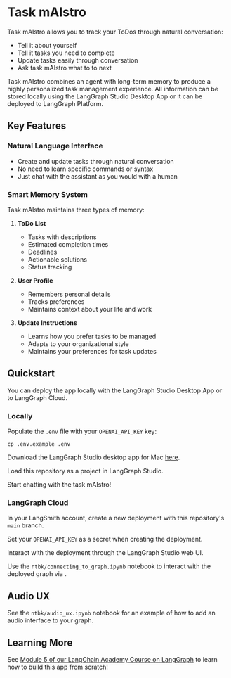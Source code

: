 # Task mAIstro

Task mAIstro allows you to track your ToDos through natural conversation: 

* Tell it about yourself 
* Tell it tasks you need to complete
* Update tasks easily through conversation
* Ask task mAIstro what to to next 

Task mAIstro combines an agent with long-term memory to produce a highly personalized task management experience. All information can be stored locally using the LangGraph Studio Desktop App or it can be deployed to LangGraph Platform.

## Key Features

### Natural Language Interface

- Create and update tasks through natural conversation
- No need to learn specific commands or syntax
- Just chat with the assistant as you would with a human

### Smart Memory System

Task mAIstro maintains three types of memory:

1. **ToDo List**
   - Tasks with descriptions
   - Estimated completion times
   - Deadlines
   - Actionable solutions
   - Status tracking

2. **User Profile**
   - Remembers personal details
   - Tracks preferences
   - Maintains context about your life and work

3. **Update Instructions**
   - Learns how you prefer tasks to be managed
   - Adapts to your organizational style
   - Maintains your preferences for task updates

## Quickstart 

You can deploy the app locally with the LangGraph Studio Desktop App or to LangGraph Cloud. 

### Locally 

Populate the `.env` file with your `OPENAI_API_KEY` key: 
```
cp .env.example .env
```

Download the LangGraph Studio desktop app for Mac [here](https://github.com/langchain-ai/langgraph-studio?tab=readme-ov-file#download).

Load this repository as a project in LangGraph Studio.

Start chatting with the task mAIstro!

### LangGraph Cloud

In your LangSmith account, create a new deployment with this repository's `main` branch.

Set your `OPENAI_API_KEY` as a secret when creating the deployment.

Interact with the deployment through the LangGraph Studio web UI.

Use the `ntbk/connecting_to_graph.ipynb` notebook to interact with the deployed graph via .

## Audio UX

See the `ntbk/audio_ux.ipynb` notebook for an example of how to add an audio interface to your graph. 

## Learning More

See [Module 5 of our LangChain Academy Course on LangGraph](https://academy.langchain.com/courses/intro-to-langgraph) to learn how to build this app from scratch! 
